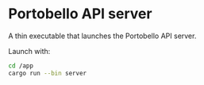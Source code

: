 # Portobello API server

A thin executable that launches the Portobello API server.

Launch with:

```bash
cd /app
cargo run --bin server
```
